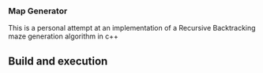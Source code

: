 ### Map Generator

This is a personal attempt at an implementation of a Recursive Backtracking maze generation algorithm in c++

## Build and execution


